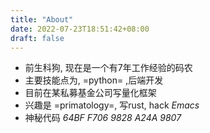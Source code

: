 ```yaml
---
title: "About"
date: 2022-07-23T18:51:42+08:00
draft: false
---
```

- 前生科狗, 现在是一个有7年工作经验的码农
- 主要技能点为, =python= ,后端开发
- 目前在某私募基金公司写量化框架
- 兴趣是 =primatology=, 写rust, hack *Emacs*
- 神秘代码 *64BF F706 9828 A24A 9807*

